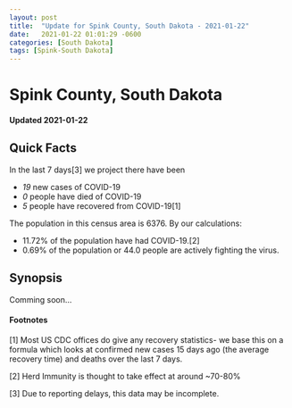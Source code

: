 ```yaml
---
layout: post
title:  "Update for Spink County, South Dakota - 2021-01-22"
date:   2021-01-22 01:01:29 -0600
categories: [South Dakota]
tags: [Spink-South Dakota]
---
```


# Spink County, South Dakota
#### Updated 2021-01-22

## Quick Facts

In the last 7 days[3] we project there have been
- *19* new cases of COVID-19
- *0* people have died of COVID-19
- *5* people have recovered from COVID-19[1]

The population in this census area is 6376. By our calculations:
- 11.72% of the population have had COVID-19.[2]
- 0.69% of the population or 44.0 people are actively fighting the virus.

## Synopsis

Comming soon...


#### Footnotes

[1] Most US CDC offices do give any recovery statistics- we base this on a formula which looks at confirmed new cases
15 days ago (the average recovery time) and deaths over the last 7 days.

[2] Herd Immunity is thought to take effect at around ~70-80%

[3] Due to reporting delays, this data may be incomplete.
 
    